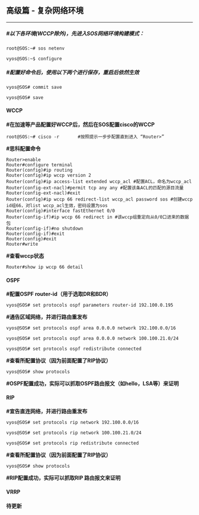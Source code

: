 ## 高级篇 - 复杂网络环境

---

##### **\#以下各环境\(WCCP除外\)，先进入SOS网络环境构建模式：**

```
root@SOS:~# sos netenv

vyos@SOS:~$ configure
```

##### **\#配置好命令后，使用以下两个进行保存，重启后依然生效**

```
vyos@SOS# commit save

vyos@SOS# save
```

#### WCCP

**\#在加速等产品配置好WCCP后，然后在SOS配置cisco的WCCP**

```
root@SOS:~# cisco -r       #按照提示一步步配置直到进入 “Router>”
```

**\#思科配置命令**

```
Router>enable
Router#configure terminal
Router(config)#ip routing
Router(config)#ip wccp version 2
Router(config)#ip access-list extended wccp_acl #配置ACL，命名为wccp_acl
Router(config-ext-nacl)#permit tcp any any #配置该条ACL的匹配的源目流量
Router(config-ext-nacl)#exit
Router(config)#ip wccp 66 redirect-list wccp_acl password sos #创建wccp id组66，对list wccp_acl生效，密码设置为sos
Router(config)#interface fastEthernet 0/0
Router(config-if)#ip wccp 66 redirect in #该wccp组重定向从0/0口进来的数据包
Router(config-if)#no shutdown
Router(config-if)#exit
Router(config)#exit
Router#write
```

**\#查看wccp状态**

```
Router#show ip wccp 66 detail
```

#### OSPF

**\#配置OSPF router-id（用于选取DR和BDR）**

`vyos@SOS# set protocols ospf parameters router-id 192.100.0.195`

**\#通告区域网络，并进行路由重发布**

```
vyos@SOS# set protocols ospf area 0.0.0.0 network 192.100.0.0/16

vyos@SOS# set protocols ospf area 0.0.0.0 network 100.100.21.0/24

vyos@SOS# set protocols ospf redistribute connected
```

**\#查看所配置协议（因为前面配置了RIP协议）**

`vyos@SOS# show protocols`

**\#OSPF配置成功，实际可以抓取OSPF路由报文（如hello，LSA等）来证明**

#### RIP

**\#宣告直连网络，并进行路由重发布**

```
vyos@SOS# set protocols rip network 192.100.0.0/16

vyos@SOS# set protocols rip network 100.100.21.0/24

vyos@SOS# set protocols rip redistribute connected
```

**\#查看所配置协议（因为前面配置了RIP协议）**

`vyos@SOS# show protocols`

**\#RIP配置成功，实际可以抓取RIP 路由报文来证明**

#### VRRP

**待更新**

